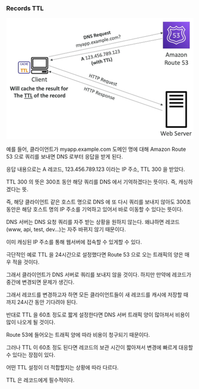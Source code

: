### Records TTL

![](image/8.png)

예를 들어, 클라이언트가 myapp.example.com 도메인 명에 대해 Amazon Route 53 으로 쿼리를 보내면 DNS 로부터 응답을 받게 된다.

응답 내용으로는 A 레코드, 123.456.789.123 이라는 IP 주소, TTL 300 을 받았다.

TTL 300 의 뜻은 300초 동안 해당 쿼리를 DNS 에서 기억하겠다는 뜻이다. 즉, 캐싱하겠다는 뜻.

즉, 해당 클라이언트 같은 호스트 명으로 DNS 에 또 다시 쿼리를 보내지 않아도 300초 동안은 해당 호스트 명의 IP 주소를 기억하고 있어서 바로 이동할 수 있다는 뜻이다.

DNS 서버는 DNS 요청 쿼리를 자주 받는 상황을 원하지 않는다. 왜냐하면 레코드(www, api, test, dev...)는 자주 바뀌지 않기 때문이다.

이미 캐싱된 IP 주소를 통해 웹서버에 접속할 수 있게할 수 있다.

극단적인 예로 TTL 을 24시간으로 설정했다면 Route 53 으로 오는 트래픽의 양은 매우 적을 것이다.

그래서 클라이언트가 DNS 서버로 쿼리를 보내지 않을 것이다. 하지만 만약에 레코드가 중간에 변경되면 문제가 생긴다.

그래서 레코드를 변경하고자 하면 모든 클라이언트들이 새 레코드를 캐시에 저장할 때 까지 24시간 동안 기다려야 된다.

반대로 TTL 을 60초 정도로 짧게 설정한다면 DNS 서버 트래픽 양이 많아져서 비용이 많이 나오게 될 것이다.

Route 53에 들어오는 트래픽 양에 따라 비용이 청구되기 때문이다.

그러나 TTL 이 60초 정도 된다면 레코드의 보관 시간이 짧아져서 변경에 빠르게 대응할 수 있다는 장점이 있다.

어떤 TTL 설정이 더 적합할지는 상황에 따라 다르다.

TTL 은 레코드에게 필수적이다.